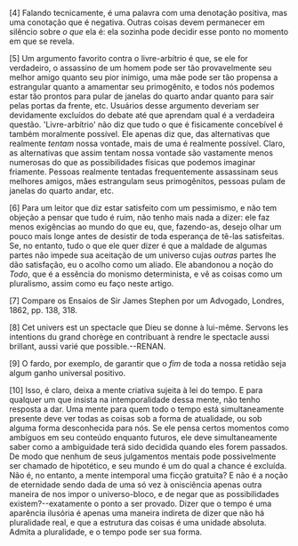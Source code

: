 [4] Falando tecnicamente, é uma palavra com uma denotação positiva, mas uma conotação que é negativa. Outras coisas devem permanecer em silêncio sobre _o que_ ela é: ela sozinha pode decidir esse ponto no momento em que se revela.

[5] Um argumento favorito contra o livre-arbítrio é que, se ele for verdadeiro, o assassino de um homem pode ser tão provavelmente seu melhor amigo quanto seu pior inimigo, uma mãe pode ser tão propensa a estrangular quanto a amamentar seu primogênito, e todos nós podemos estar tão prontos para pular de janelas do quarto andar quanto para sair pelas portas da frente, etc. Usuários desse argumento deveriam ser devidamente excluídos do debate até que aprendam qual é a verdadeira questão. 'Livre-arbítrio' não diz que tudo o que é fisicamente concebível é também moralmente possível. Ele apenas diz que, das alternativas que realmente _tentam_ nossa vontade, mais de uma é realmente possível. Claro, as alternativas que assim tentam nossa vontade são vastamente menos numerosas do que as possibilidades físicas que podemos imaginar friamente. Pessoas realmente tentadas frequentemente assassinam seus melhores amigos, mães estrangulam seus primogênitos, pessoas pulam de janelas do quarto andar, etc.

[6] Para um leitor que diz estar satisfeito com um pessimismo, e não tem objeção a pensar que tudo é ruim, não tenho mais nada a dizer: ele faz menos exigências ao mundo do que eu, que, fazendo-as, desejo olhar um pouco mais longe antes de desistir de toda esperança de tê-las satisfeitas. Se, no entanto, tudo o que ele quer dizer é que a maldade de algumas partes não impede sua aceitação de um universo cujas _outras_ partes lhe dão satisfação, eu o acolho como um aliado. Ele abandonou a noção do _Todo_, que é a essência do monismo determinista, e vê as coisas como um pluralismo, assim como eu faço neste artigo.

[7] Compare os Ensaios de Sir James Stephen por um Advogado, Londres, 1862, pp. 138, 318.

[8] Cet univers est un spectacle que Dieu se donne à lui-même. Servons les intentions du grand chorège en contribuant à rendre le spectacle aussi brillant, aussi varié que possible.--RENAN.

[9] O fardo, por exemplo, de garantir que o _fim_ de toda a nossa retidão seja algum ganho universal positivo.

[10] Isso, é claro, deixa a mente criativa sujeita à lei do tempo. E para qualquer um que insista na intemporalidade dessa mente, não tenho resposta a dar. Uma mente para quem todo o tempo está simultaneamente presente deve ver todas as coisas sob a forma de atualidade, ou sob alguma forma desconhecida para nós. Se ele pensa certos momentos como ambíguos em seu conteúdo enquanto futuros, ele deve simultaneamente saber como a ambiguidade terá sido decidida quando eles forem passados. De modo que nenhum de seus julgamentos mentais pode possivelmente ser chamado de hipotético, e seu mundo é um do qual a chance é excluída. Não é, no entanto, a mente intemporal uma ficção gratuita? E não é a noção de eternidade sendo dada de uma só vez à onisciência apenas outra maneira de nos impor o universo-bloco, e de negar que as possibilidades existem?--exatamente o ponto a ser provado. Dizer que o tempo é uma aparência ilusória é apenas uma maneira indireta de dizer que não há pluralidade real, e que a estrutura das coisas é uma unidade absoluta. Admita a pluralidade, e o tempo pode ser sua forma.